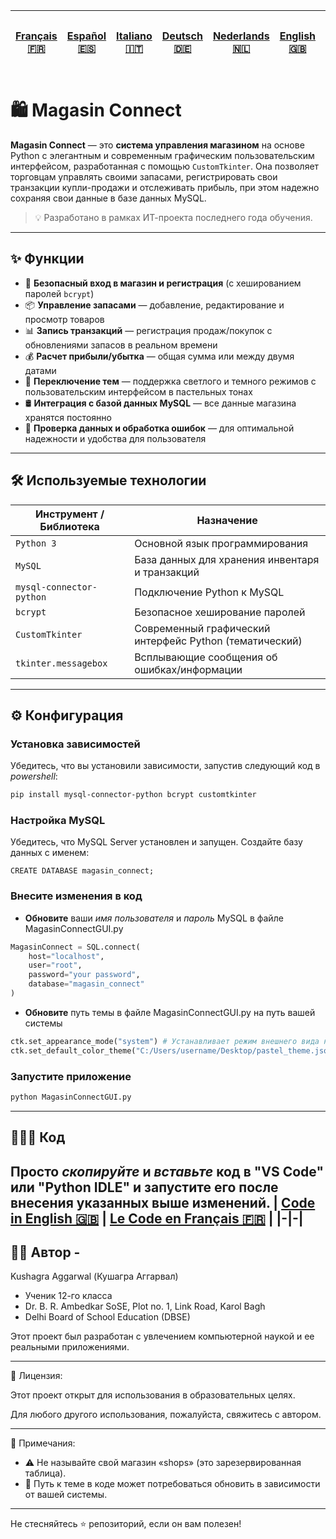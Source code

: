| [Français 🇫🇷](/FR%20🇨🇵/README_fr.md) | [Español 🇪🇸](/ES%20🇪🇸/README_es.md) | [Italiano 🇮🇹](/IT%20🇮🇹/README_it.md) | [Deutsch 🇩🇪](/DE%20🇩🇪/README_de.md) | [Nederlands 🇳🇱](/NL%20🇳🇱/README_nl.md) | [English 🇬🇧](/README.md) | [日本語 🇯🇵](/JP%20🇯🇵/README_jp.md) |
|-|-|-|-|-|-|-| 
# 🛍️ Magasin Connect

**Magasin Connect** — это **система управления магазином** на основе Python с элегантным и современным графическим пользовательским интерфейсом, разработанная с помощью `CustomTkinter`. Она позволяет торговцам управлять своими запасами, регистрировать свои транзакции купли-продажи и отслеживать прибыль, при этом надежно сохраняя свои данные в базе данных MySQL.

> 💡 Разработано в рамках ИТ-проекта последнего года обучения.

---

## ✨ Функции

- 🔐 **Безопасный вход в магазин и регистрация** (с хешированием паролей `bcrypt`)
- 📦 **Управление запасами** — добавление, редактирование и просмотр товаров
- 📊 **Запись транзакций** — регистрация продаж/покупок с обновлениями запасов в реальном времени
- 💰 **Расчет прибыли/убытка** — общая сумма или между двумя датами
- 🎨 **Переключение тем** — поддержка светлого и темного режимов с пользовательским интерфейсом в пастельных тонах
- 🛢️ **Интеграция с базой данных MySQL** — все данные магазина хранятся постоянно
- 🧹 **Проверка данных и обработка ошибок** — для оптимальной надежности и удобства для пользователя

---

## 🛠️ Используемые технологии

| Инструмент / Библиотека  | Назначение                                              |
|--------------------------|---------------------------------------------------------|
| `Python 3`               | Основной язык программирования                          |
| `MySQL`                  | База данных для хранения инвентаря и транзакций         |
| `mysql-connector-python` | Подключение Python к MySQL                              |
| `bcrypt`                 | Безопасное хеширование паролей                          |
| `CustomTkinter`          | Современный графический интерфейс Python (тематический) |
| `tkinter.messagebox`     | Всплывающие сообщения об ошибках/информации             |

---
## ⚙️ Конфигурация
### Установка зависимостей
Убедитесь, что вы установили зависимости, запустив следующий код в *powershell*:
```bash
pip install mysql-connector-python bcrypt customtkinter
```

### Настройка MySQL
Убедитесь, что MySQL Server установлен и запущен. Создайте базу данных с именем:
```MySQL
CREATE DATABASE magasin_connect;
```

### Внесите изменения в код
- **Обновите** ваши *имя пользователя* и *пароль* MySQL в файле MagasinConnectGUI.py
```Python
MagasinConnect = SQL.connect(
    host="localhost",
    user="root",
    password="your password",
    database="magasin_connect"
)
```

- **Обновите** путь темы в файле MagasinConnectGUI.py на путь вашей системы
```Python
ctk.set_appearance_mode("system") # Устанавливает режим внешнего вида на системный по умолчанию (светлый или темный в зависимости от настроек системы)
ctk.set_default_color_theme("C:/Users/username/Desktop/pastel_theme.json") # Устанавливает цветовую тему по умолчанию на пользовательскую пастельную тему (указанную вместе с этим кодом). Измените путь к файлу темы в соответствии с вашей системой.
```

### Запустите приложение
```bash
python MagasinConnectGUI.py
```
---

## 👨🏻‍💻 Код
Просто *скопируйте* и *вставьте* код в **"VS Code"** или **"Python IDLE"** и запустите его после внесения указанных выше изменений.
| [Code in English 🇬🇧](/MagasinConnectGUI.py) | [Le Code en Français 🇫🇷](FR%20🇨🇵/MagasinConnectGUI_fr.py) |
|-|-|
---

## 🙋‍♂️ Автор - 
Kushagra Aggarwal (Кушагра Аггарвал)
- Ученик 12-го класса
- Dr. B. R. Ambedkar SoSE, Plot no. 1, Link Road, Karol Bagh
- Delhi Board of School Education (DBSE)

Этот проект был разработан с увлечением компьютерной наукой и ее реальными приложениями.

---

📄 Лицензия:

Этот проект открыт для использования в образовательных целях.

Для любого другого использования, пожалуйста, свяжитесь с автором.

---

📌 Примечания:

- ⚠️ Не называйте свой магазин «shops» (это зарезервированная таблица).
- 🎨 Путь к теме в коде может потребоваться обновить в зависимости от вашей системы.

---

Не стесняйтесь ⭐ репозиторий, если он вам полезен!
